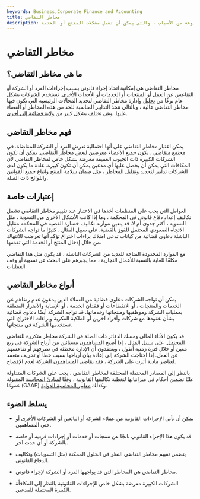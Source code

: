 ```yaml
---
keywords: Business,Corporate Finance and Accounting
title: مخاطر التقاضي
description: مخاطر التقاضي هي مخاطر تعرض الشركة لإجراءات قانونية بسبب مجموعة متنوعة من الأسباب ، والتي يمكن أن تشمل مشكلات المنتج أو الخدمة.
---
```


# مخاطر التقاضي
## ما هي مخاطر التقاضي؟

مخاطر التقاضي هي إمكانية اتخاذ إجراء قانوني بسبب إجراءات الفرد أو الشركة أو التقاعس عن العمل أو المنتجات أو الخدمات أو الأحداث الأخرى. تستخدم الشركات بشكل عام نوعًا من [تحليل](/risk-analysis) وإدارة مخاطر التقاضي لتحديد المجالات الرئيسية التي تكون فيها مخاطر التقاضي عالية ، وبالتالي تتخذ التدابير المناسبة للحد من هذه المخاطر أو القضاء عليها. وهي تختلف بشكل كبير من [ولاية قضائية إلى أخرى](/jurisdiction-risk).

## فهم مخاطر التقاضي

يمكن اعتبار مخاطر التقاضي على أنها احتمالية تعرض الفرد أو الشركة للمقاضاة. في مجتمع متقاضي ، يكون جميع الأعضاء معرضين لبعض مخاطر التقاضي. يمكن أن تكون الشركات الكبيرة ذات الجيوب العميقة معرضة بشكل خاص لمخاطر التقاضي لأن المكافآت التي يمكن أن يحصل عليها أي مدعين يمكن أن تكون كبيرة. عادة ما يكون لدى الشركات تدابير لتحديد وتقليل المخاطر ، مثل ضمان سلامة المنتج واتباع جميع القوانين واللوائح ذات الصلة.

## إعتبارات خاصة

العوامل التي يجب على المنظمات أخذها في الاعتبار عند تقييم مخاطر التقاضي تشمل تكاليف إعداد دفاع قانوني في المحكمة ، وما إذا كانت الأشكال الأخرى من التسوية ، مثل التسوية ، أكثر جدوى أم لا. قد يتعين موازنة تكاليف خسارة القضية في المحكمة مقابل الاتجاه الصعودي المحتمل للفوز بالقضية. على سبيل المثال ، كثيرًا ما تواجه الشركات الناشئة دعاوى قضائية من كيانات تدعي امتلاك براءات اختراع تؤكد أنها تعرضت للانتهاك من خلال إدخال المنتج أو الخدمة التي تقدمها.

مع الموارد المحدودة المتاحة للعديد من الشركات الناشئة ، قد يكون مثل هذا التقاضي مكلفًا للغاية بالنسبة للأعمال التجارية ، مما يجبرهم على البحث عن تسوية أو وقف العمليات.

## أنواع مخاطر التقاضي

يمكن أن تواجه الشركات دعاوى قضائية من العملاء الذين يدعون عدم رضاهم عن الخدمات والمنتجات ، أو الانقطاعات أو فقدان الخدمة ، أو الإصابة والأضرار المتعلقة بعمليات الشركة وموظفيها ومنتجاتها وخدماتها. قد تواجه الشركة أيضًا دعاوى قضائية بشأن عقودها مع شركات وأفراد آخرين أو الملكية الفكرية وبراءات الاختراع التي تستخدمها الشركة في منتجاتها.

قد يكون الأداء المالي ومسك الدفاتر ذات الصلة في الشركة مخاطر متكررة للتقاضي المحتمل. على سبيل المثال ، إذا أصبح المساهمون مستائين من أرباح الشركة في ربع معين أو خلال فترة زمنية أطول ، ويعتقدون أن الإدارة مخطئة في تصرفهم أو تقاعسهم عن العمل. إذا احتاجت الشركة إلى إعادة بيان أرباحها بسبب خطأ أو تحريف متعمد لعناصر مادية أثرت على الشركة ، فقد يقاضي المساهمون الشركة لعدم الإفصاح.

بالنظر إلى المصادر المحتملة المختلفة لمخاطر التقاضي ، يجب على الشركات المتداولة علنًا تضمين أحكام في ميزانياتها لتغطية تكاليفها القانونية ، وفقًا [لمبادئ المحاسبة](/gaap) المقبولة عمومًا (GAAP) وكذلك [معايير المحاسبة الدولية](/ias).

## يسلط الضوء

- يمكن أن تأتي الإجراءات القانونية من عملاء الشركة أو البائعين أو الشركات الأخرى أو حتى المساهمين.

- قد يكون هذا الإجراء القانوني ناتجًا عن منتجات أو خدمات أو إجراءات فردية أو خاصة بالشركة أو أي حدث آخر.

- يتضمن تقييم مخاطر التقاضي النظر في الحلول الممكنة (مثل التسويات) وتكاليف الدفاع القانوني.

- مخاطر التقاضي هي المخاطر التي قد يواجهها الفرد أو الشركة لإجراء قانوني.

- الشركات الكبيرة معرضة بشكل خاص للإجراءات القانونية بالنظر إلى المكافأة الكبيرة المحتملة للمدعين.

